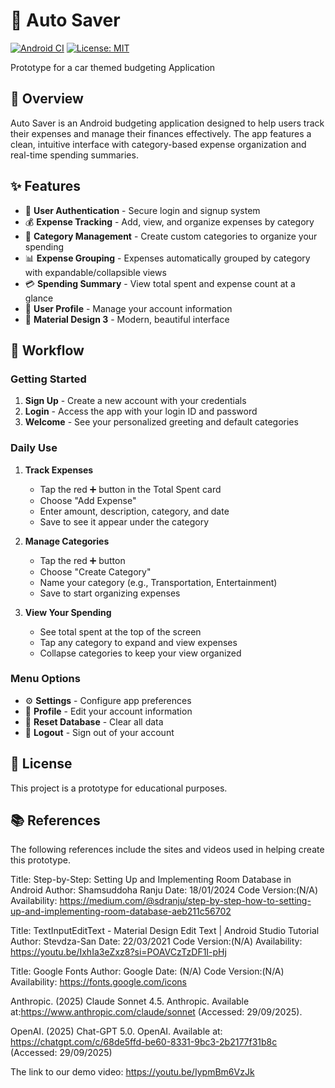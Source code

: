 # 🚗 Auto Saver

[![Android CI](https://github.com/Calebnathan/Auto_Saver/actions/workflows/android-ci.yml/badge.svg)](https://github.com/Calebnathan/Auto_Saver/actions/workflows/android-ci.yml)
[![License: MIT](https://img.shields.io/badge/License-MIT-blue.svg)](LICENSE)

Prototype for a car themed budgeting Application

## 📱 Overview
Auto Saver is an Android budgeting application designed to help users track their expenses and manage their finances effectively. The app features a clean, intuitive interface with category-based expense organization and real-time spending summaries.

## ✨ Features
- 🔐 **User Authentication** - Secure login and signup system
- 💰 **Expense Tracking** - Add, view, and organize expenses by category
- 📂 **Category Management** - Create custom categories to organize your spending
- 📊 **Expense Grouping** - Expenses automatically grouped by category with expandable/collapsible views
- 💳 **Spending Summary** - View total spent and expense count at a glance
- 👤 **User Profile** - Manage your account information
- 🎨 **Material Design 3** - Modern, beautiful interface

## 🔄 Workflow

### Getting Started
1. **Sign Up** - Create a new account with your credentials
2. **Login** - Access the app with your login ID and password
3. **Welcome** - See your personalized greeting and default categories

### Daily Use
1. **Track Expenses** 
   - Tap the red ➕ button in the Total Spent card
   - Choose "Add Expense"
   - Enter amount, description, category, and date
   - Save to see it appear under the category

2. **Manage Categories**
   - Tap the red ➕ button
   - Choose "Create Category"
   - Name your category (e.g., Transportation, Entertainment)
   - Save to start organizing expenses

3. **View Your Spending**
   - See total spent at the top of the screen
   - Tap any category to expand and view expenses
   - Collapse categories to keep your view organized

### Menu Options
- ⚙️ **Settings** - Configure app preferences
- 👤 **Profile** - Edit your account information  
- 🔄 **Reset Database** - Clear all data
- 🚪 **Logout** - Sign out of your account

## 📄 License
This project is a prototype for educational purposes.

## 📚 References 

The following references include the sites and videos used in helping create this prototype.

Title: Step-by-Step: Setting Up and Implementing Room Database in Android
Author: Shamsuddoha Ranju
Date: 18/01/2024 
Code Version:(N/A)
Availability: https://medium.com/@sdranju/step-by-step-how-to-setting-up-and-implementing-room-database-aeb211c56702

Title: TextInputEditText - Material Design Edit Text | Android Studio Tutorial
Author: Stevdza-San
Date:  22/03/2021
Code Version:(N/A)
Availability: https://youtu.be/IxhIa3eZxz8?si=POAVCzTzDF1I-pHj

Title: Google Fonts
Author: Google
Date:  (N/A)
Code Version:(N/A)
Availability: https://fonts.google.com/icons

Anthropic. (2025) Claude Sonnet 4.5. Anthropic. Available at:https://www.anthropic.com/claude/sonnet (Accessed: 29/09/2025).

OpenAI. (2025) Chat-GPT 5.0. OpenAI. Available at: https://chatgpt.com/c/68de5ffd-be60-8331-9bc3-2b2177f31b8c (Accessed: 29/09/2025)

The link to our demo video: https://youtu.be/IypmBm6VzJk

